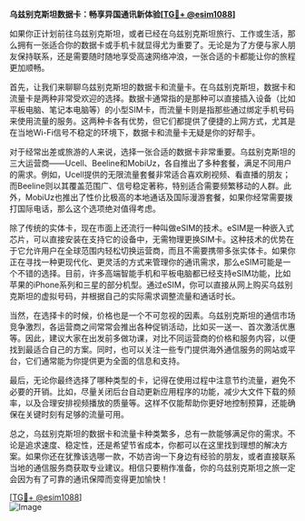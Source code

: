 **乌兹别克斯坦数据卡：畅享异国通讯新体验[[TG💪+ @esim1088](https://t.me/s/esim1088)]**

如果你正计划前往乌兹别克斯坦，或者已经在乌兹别克斯坦旅行、工作或生活，那么拥有一张适合你的数据卡或手机卡就显得尤为重要了。无论是为了方便与家人朋友保持联系，还是需要随时随地享受高速网络冲浪，一张合适的卡都能让你的旅程更加顺畅。

首先，让我们来聊聊乌兹别克斯坦的数据卡和流量卡。在乌兹别克斯坦，数据卡和流量卡是两种非常受欢迎的选择。数据卡通常指的是那种可以直接插入设备（比如平板电脑、笔记本电脑等）的小型SIM卡，而流量卡则是指那些通过绑定手机号码来使用流量的服务。这两种卡各有优势，但它们都提供了便捷的上网方式，尤其是在当地Wi-Fi信号不稳定的环境下，数据卡和流量卡无疑是你的好帮手。

对于经常出差或旅游的人来说，选择一张合适的数据卡非常重要。乌兹别克斯坦的三大运营商——Ucell、Beeline和MobiUz，各自推出了多种套餐，满足不同用户的需求。例如，Ucell提供的无限流量套餐非常适合喜欢刷视频、看直播的朋友；而Beeline则以其覆盖范围广、信号稳定著称，特别适合需要频繁移动的人群。此外，MobiUz也推出了性价比极高的本地通话及国际漫游套餐，如果你经常需要拨打国际电话，那么这个选项绝对值得考虑。

除了传统的实体卡，现在市面上还流行一种叫做eSIM的技术。eSIM是一种嵌入式芯片，可以直接安装在支持它的设备中，无需物理更换SIM卡。这种技术的优势在于它允许用户在全球范围内轻松切换运营商，而且不需要携带多张实体卡。如果你正在寻找一种更现代化、更灵活的方式来管理你的通讯需求，那么eSIM可能是一个不错的选择。目前，许多高端智能手机和平板电脑都已经支持eSIM功能，比如苹果的iPhone系列和三星的部分机型。通过eSIM，你可以直接从网上购买乌兹别克斯坦的虚拟号码，并根据自己的实际需求调整流量和通话时长。

当然，在选择卡的时候，价格也是一个不可忽视的因素。乌兹别克斯坦的通信市场竞争激烈，各运营商之间常常会推出各种促销活动，比如买一送一、首次激活优惠等。因此，建议大家在出发前多做功课，对比不同运营商的价格和服务内容，以便找到最适合自己的方案。同时，也可以关注一些专门提供海外通信服务的网站或平台，它们通常能为你提供更为全面的信息和支持。

最后，无论你最终选择了哪种类型的卡，记得在使用过程中注意节约流量，避免不必要的开销。比如，尽量关闭后台自动更新应用程序的功能，减少大文件下载的频率，以及合理安排视频播放的质量等。这样不仅能帮助你更好地控制预算，还能确保在关键时刻有足够的流量可用。

总之，乌兹别克斯坦的数据卡和流量卡种类繁多，总有一款能够满足你的需求。不论是追求速度、稳定性，还是希望节省成本，你都可以在这里找到理想的解决方案。如果你还在犹豫该选哪一款，不妨咨询一下身边有经验的朋友，或者直接联系当地的通信服务商获取专业建议。相信只要稍作准备，你的乌兹别克斯坦之旅一定会因为有了可靠的通讯保障而变得更加愉快！

[[TG💪+ @esim1088](https://t.me/s/esim1088)]  
![Image](https://i.postimg.cc/4NQfJmqS/Snipaste-2025-05-13-00-14-12.png)